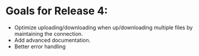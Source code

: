 Goals for Release 4:
=================

* Optimize uploading/downloading when up/downloading multiple files by maintaining the connection.
* Add advanced documentation.
* Better error handling